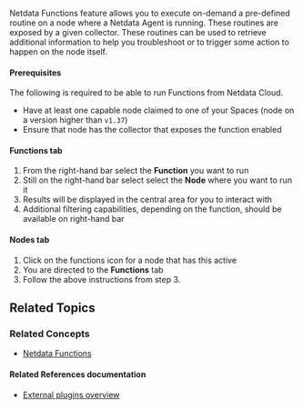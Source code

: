 <!--
title: "Run-time troubleshooting with Functions"
sidebar_label: "Run-time troubleshooting with Functions"
custom_edit_url: "https://github.com/netdata/netdata/blob/master/docs/tasks/operations/runtime-troubleshootting-with-functions.md"
learn_status: "Unpublished"
sidebar_position: "4"
learn_topic_type: "Tasks"
learn_rel_path: "Operations"
learn_docs_purpose: "Instructions on how to use Functions"
-->

Netdata Functions feature allows you to execute on-demand a pre-defined routine on a node where a Netdata Agent is running. These routines are exposed by a given collector. 
These routines can be used to retrieve additional information to help you troubleshoot or to trigger some action to happen on the node itself.


#### Prerequisites

The following is required to be able to run Functions from Netdata Cloud.
* Have at least one capable node claimed to one of your Spaces (node on a version higher than `v1.37`)
* Ensure that node has the collector that exposes the function enabled

#### Functions tab

1. From the right-hand bar select the **Function** you want to run
2. Still on the right-hand bar select select the **Node** where you want to run it
3. Results will be displayed in the central area for you to interact with
4. Additional filtering capabilities, depending on the function, should be available on right-hand bar

#### Nodes tab

1. Click on the functions icon for a node that has this active
2. You are directed to the **Functions** tab
3. Follow the above instructions from step 3.

## Related Topics

### **Related Concepts**
- [Netdata Functions](https://github.com/netdata/netdata/blob/master/docs/concepts/guided-troubleshooting/netdata-functions.md)

#### Related References documentation
- [External plugins overview](https://github.com/netdata/netdata/tree/master/collectors/plugins.d#function)
